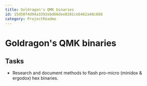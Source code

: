 ```yaml
---
title: Goldragon's QMK binaries
id: 15d50f4d94a3392ebd66dee8281ceb462a48c668
category: ProjectReadme
---
```


# Goldragon's QMK binaries
## Tasks
- Research and document methods to flash pro-micro (minidox & ergodox) hex binaries.

